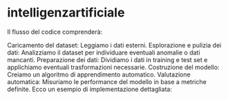 # intelligenzartificiale

Il flusso del codice comprenderà:

Caricamento del dataset: Leggiamo i dati esterni.
Esplorazione e pulizia dei dati: Analizziamo il dataset per individuare eventuali anomalie o dati mancanti.
Preparazione dei dati: Dividiamo i dati in training e test set e applichiamo eventuali trasformazioni necessarie.
Costruzione del modello: Creiamo un algoritmo di apprendimento automatico.
Valutazione automatica: Misuriamo le performance del modello in base a metriche definite.
Ecco un esempio di implementazione dettagliata:
